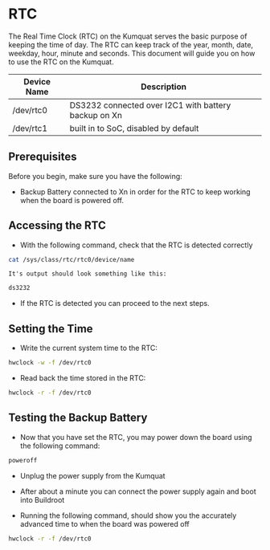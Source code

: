 # RTC

The Real Time Clock (RTC) on the Kumquat serves the basic purpose of keeping the time of day. The RTC can keep track of the year, month, date, weekday, hour, minute and seconds. This document will guide you on how to use the RTC on the Kumquat.

| Device Name | Description                                          |
| ----------- | ---------------------------------------------------- |
| /dev/rtc0   | DS3232 connected over I2C1 with battery backup on Xn |
| /dev/rtc1   | built in to SoC, disabled by default                 |

## Prerequisites
Before you begin, make sure you have the following:

- Backup Battery connected to Xn in order for the RTC to keep working when the board is powered off.

## Accessing the RTC

- With the following command, check that the RTC is detected correctly

```sh
cat /sys/class/rtc/rtc0/device/name
```

    It's output should look something like this:

```sh
ds3232
```

- If the RTC is detected you can proceed to the next steps.

## Setting the Time

- Write the current system time to the RTC:

```sh
hwclock -w -f /dev/rtc0
```

- Read back the time stored in the RTC:

```sh
hwclock -r -f /dev/rtc0
```

## Testing the Backup Battery

- Now that you have set the RTC, you may power down the board using the following command:

```sh
poweroff
```

- Unplug the power supply from the Kumquat

- After about a minute you can connect the power supply again and boot into Buildroot

- Running the following command, should show you the accurately advanced time to when the board was powered off

```sh
hwclock -r -f /dev/rtc0
```

